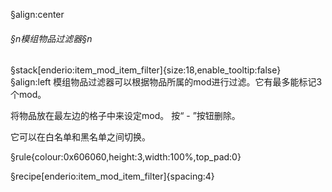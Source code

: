 §align:center
###### §n模组物品过滤器§n
§stack[enderio:item_mod_item_filter]{size:18,enable_tooltip:false}  
§align:left
模组物品过滤器可以根据物品所属的mod进行过滤。它有最多能标记3个mod。

将物品放在最左边的格子中来设定mod。 按“ - ”按钮删除。

它可以在白名单和黑名单之间切换。

§rule{colour:0x606060,height:3,width:100%,top_pad:0}

§recipe[enderio:item_mod_item_filter]{spacing:4}